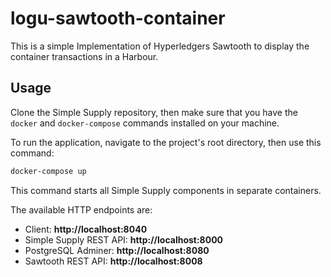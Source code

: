 # logu-sawtooth-container
This is a simple Implementation of Hyperledgers Sawtooth to display the container transactions in a Harbour.

## Usage


Clone the Simple Supply repository, then make sure that you have the `docker`
and `docker-compose` commands installed on your machine.

To run the application, navigate to the project's root directory, then use
this command:

```bash
docker-compose up
```

This command starts all Simple Supply components in separate containers.

The available HTTP endpoints are:
- Client: **http://localhost:8040**
- Simple Supply REST API: **http://localhost:8000**
- PostgreSQL Adminer: **http://localhost:8080**
- Sawtooth REST API: **http://localhost:8008**
